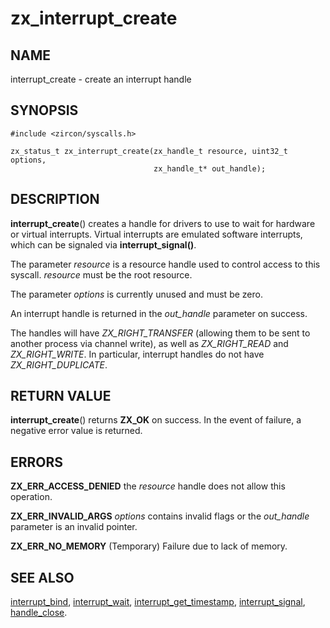 # zx_interrupt_create

## NAME

interrupt_create - create an interrupt handle

## SYNOPSIS

```
#include <zircon/syscalls.h>

zx_status_t zx_interrupt_create(zx_handle_t resource, uint32_t options,
                                zx_handle_t* out_handle);

```

## DESCRIPTION

**interrupt_create**() creates a handle for drivers to use to wait for
hardware or virtual interrupts. Virtual interrupts are emulated software interrupts,
which can be signaled via **interrupt_signal()**.

The parameter *resource* is a resource handle used to control access to this
syscall. *resource* must be the root resource.

The parameter *options* is currently unused and must be zero.

An interrupt handle is returned in the *out_handle* parameter on success.

The handles will have *ZX_RIGHT_TRANSFER* (allowing them to be sent
to another process via channel write), as well as *ZX_RIGHT_READ* and *ZX_RIGHT_WRITE*.
In particular, interrupt handles do not have *ZX_RIGHT_DUPLICATE*.

## RETURN VALUE

**interrupt_create**() returns **ZX_OK** on success. In the event
of failure, a negative error value is returned.

## ERRORS

**ZX_ERR_ACCESS_DENIED** the *resource* handle does not allow this operation.

**ZX_ERR_INVALID_ARGS** *options* contains invalid flags or the *out_handle*
parameter is an invalid pointer.

**ZX_ERR_NO_MEMORY**  (Temporary) Failure due to lack of memory.

## SEE ALSO

[interrupt_bind](interrupt_bind.md),
[interrupt_wait](interrupt_wait.md),
[interrupt_get_timestamp](interrupt_get_timestamp.md),
[interrupt_signal](interrupt_signal.md),
[handle_close](handle_close.md).
